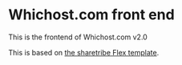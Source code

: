 # Whichost.com front end
This is the frontend of Whichost.com v2.0

This is based on [the sharetribe Flex template](https://github.com/sharetribe/flex-template-web). 
